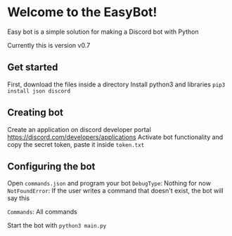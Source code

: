 # Welcome to the EasyBot!
Easy bot is a simple solution for making a Discord bot with Python

Currently this is version v0.7

## Get started

First, download the files inside a directory
Install python3 and libraries
`pip3 install json discord`

## Creating bot

Create an application on discord developer portal https://discord.com/developers/applications
Activate bot functionality and copy the secret token, paste it inside `token.txt`

## Configuring the bot

Open `commands.json` and program your bot
`DebugType`: Nothing for now
`NotFoundError`: If the user writes a command that doesn't exist, the bot will say this

`Commands`: All commands

Start the bot with `python3 main.py`
